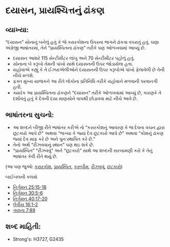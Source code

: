 # દયાસન, પ્રાયશ્ચિત્તનું ઢાંકણ

## વ્યાખ્યા: 

“દયાસન” સોનાનું બનેલું હતું કે જે કરારકોશના ઉપરના ભાગને ઢાંકવા વપરાતું હતું.
ઘણા અંગ્રેજી ભાષાંતરમાં, તેને “પ્રાયશ્ચિતના ઢાંકણ” તરીકે પણ ઓળખવામાં આવ્યું છે.

* દયાસન આશરે 115 સેન્ટીમીટર લાંબુ અને 70 સેન્ટીમીટર પહોળું હતું.
* સોનાના બે કરૂબો તેમની પાંખો સાથે દયાસનની ઉપર જોડાયેલા હતા.
* યહોવાએ કહ્યું કે તે ઈઝરાએલીઓને દયાસનની ઉપર કરૂબોએ પાંખો ફેલાવેલી છે તેની નીચે મળશે.
* ફક્ત મુખ્ય યાજકને આ રીતે લોકોના પ્રતિનિધિ તરીકે યહોવાને મળવાની પરવાનગી હતી.
* ક્યારેક આ પ્રાયશ્ચિતના ઢાંકણને “દયાસન” તરીકે ઓળખવામાં આવ્યું છે, કારણકે તે દર્શાવતું હતું કે દેવની દયા માણસોને પાપથી છોડાવવા માટે નીચે આવે છે.

## ભાષાંતરના સુચનો: 

* આ શબ્દને બીજી રીતે ભાષાંતર કરીએ તો “કરારકોશનું આવરણ કે જ દેવના વચન દ્વારા છૂટકારો આપે છે” અથવા “જગ્યા કે જ્યાં દેવ છૂટકારો આપે છે” અથવા “કોશનું ઢાંકણ જ્યાં દેવ માફ કરે છે અને પુનઃસ્થાપિત કરે છે.”
* તેનો અર્થ “રીઝવવાનું સ્થાન” પણ થઇ શકે છે.
* “પ્રાયશ્ચિત” “રીઝવવું” અને “છૂટકારો” સાથે આ શબ્દની સરખામણી કરો કે તેનું ભાષાંતર કેવી રીતે થયું છે.

(આ પણ જુઓ: [કરારકોશ](../kt/arkofthecovenant.md), [પ્રાયશ્ચિત](../kt/atonement.md), [કરુબીમ](../other/cherubim.md), [રીઝવવું](../kt/propitiation.md), [છૂટકારો](../kt/redeem.md))

બાઈબલની કલમો

* [નિર્ગમન 25:15-18](rc://gu/tn/help/exo/25/15)
* [નિર્ગમન 30:5-6](rc://gu/tn/help/exo/30/05)
* [નિર્ગમન 40:17-20](rc://gu/tn/help/exo/40/17)
* [લેવીય 16:1-2](rc://gu/tn/help/lev/16/01)
* [ગણના 7:89](rc://gu/tn/help/num/07/89)

## શબ્દ માહિતી: 

* Strong's: H3727, G2435
